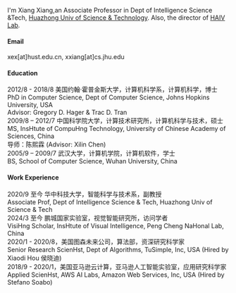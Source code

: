 

I'm Xiang Xiang,an Associate Professor in Dept of Intelligence Science &Tech, [Huazhong Univ of Science & Technology](https://www.hust.edu.cn/). Also, the director of [HAIV Lab](https://haivlab.wixsite.com/home).

#### Email
xex[at]hust.edu.cn, xxiang[at]cs.jhu.edu

#### Education
2012/8 - 2018/8 美国约翰·霍普⾦斯⼤学，计算机科学系，计算机科学，博⼠   
PhD in Computer Science, Dept of Computer Science, Johns Hopkins University, USA    
Advisor: Gregory D. Hager & Trac D. Tran   
2009/8 – 2012/7 中国科学院⼤学，计算技术研究所，计算机科学与技术，硕⼠    
MS, InsHtute of CompuHng Technology, University of Chinese Academy of Sciences, China    
导师：陈熙霖 (Advisor: Xilin Chen)    
2005/9 – 2009/7 武汉⼤学，计算机学院，计算机软件，学⼠   
BS, School of Computer Science, Wuhan University, China 

#### Work Experience
2020/9 ⾄今 华中科技⼤学，智能科学与技术系，副教授   
Associate Prof, Dept of Intelligence Science & Tech, Huazhong Univ of Science & Tech   
2024/3 ⾄今 鹏城国家实验室，视觉智能研究所，访问学者   
VisiHng Scholar, InsHtute of Visual Intelligence, Peng Cheng NaHonal Lab, China  
2020/1 - 2020/8，美国图森未来公司，算法部，资深研究科学家  
Senior Research ScienHst, Dept of Algorithms, TuSimple, Inc, USA (Hired by Xiaodi Hou 侯晓迪)  
2018/9 - 2020/1，美国亚⻢逊云计算，亚⻢逊⼈⼯智能实验室，应⽤研究科学家  
Applied ScienHst, AWS AI Labs, Amazon Web Services, Inc, USA (Hired by Stefano Soabo)  

